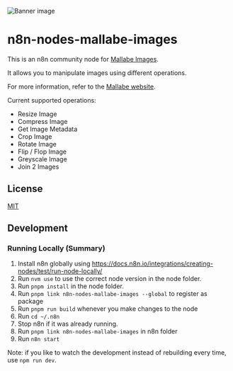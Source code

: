 ![Banner image](https://assets.ycodeapp.com/assets/app17961/Images/0JxKRiwbSMIYGdQ2jaX6T2j6TaKeSfeieM8rWmXC-published.png)

# n8n-nodes-mallabe-images

This is an n8n community node for [Mallabe Images](https://www.mallabe.com/).

It allows you to manipulate images using different operations.

For more information, refer to the [Mallabe website](https://www.mallabe.com/).

Current supported operations:
- Resize Image
- Compress Image
- Get Image Metadata
- Crop Image
- Rotate Image
- Flip / Flop Image
- Greyscale Image
- Join 2 Images

## License

[MIT](https://github.com/n8n-io/n8n-nodes-starter/blob/master/LICENSE.md)

## Development
### Running Locally (Summary)
1. Install n8n globally using https://docs.n8n.io/integrations/creating-nodes/test/run-node-locally/
2. Run `nvm use` to use the correct node version in the node folder.
3. Run `pnpm install` in the node folder.
4. Run `pnpm link n8n-nodes-mallabe-images --global` to register as package
5. Run `pnpm run build` whenever you make changes to the node
6. Run `cd ~/.n8n`
7. Stop n8n if it was already running.
8. Run `pnpm link n8n-nodes-mallabe-images` in n8n folder
9. Run `n8n start`

Note: if you like to watch the development instead of rebuilding every time, use `npm run dev`.
